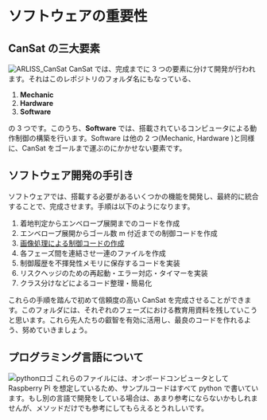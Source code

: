 # ソフトウェアの重要性

## CanSat の三大要素

![ARLISS_CanSat](https://assets.st-note.com/production/uploads/images/95049455/rectangle_large_type_2_354c9d59d9a16e533e08f8be1d0e34b7.jpeg?width=800)
CanSat では、完成までに 3 つの要素に分けて開発が行われます。それはこのレポジトリのフォルダ名にもなっている、

1. **Mechanic**
2. **Hardware**
3. **Software**

の 3 つです。このうち、**Software** では、搭載されているコンピュータによる動作制御の構築を行います。Software は他の 2 つ(Mechanic, Hardware )と同様に、CanSat をゴールまで運ぶのにかかせない要素です。

## ソフトウェア開発の手引き

ソフトウェアでは、搭載する必要があるいくつかの機能を開発し、最終的に統合することで、完成させます。手順は以下のようになります。

1. 着地判定からエンベロープ展開までのコードを作成
2. エンベロープ展開からゴール数 m 付近までの制御コードを作成
3. [画像処理による制御コードの作成](/teach_03_Software/01_%E7%94%BB%E5%83%8F%E3%81%AB%E3%82%88%E3%82%8B%E5%88%B6%E5%BE%A1%E6%96%B9%E6%B3%95.md)
4. 各フェーズ間を連結させ一連のファイルを作成
5. 制御履歴を不揮発性メモリに保存するコードを実装
6. リスクヘッジのための再起動・エラー対応・タイマーを実装
7. クラス分けなどによるコード整理・簡易化

これらの手順を踏んで初めて信頼度の高い CanSat を完成させることができます。このフォルダには、それぞれのフェーズにおける教育用資料を残していこうと思います。これら先人たちの叡智を有効に活用し、最良のコードを作れるよう、努めていきましょう。

## プログラミング言語について

![pythonロゴ](https://www.python.org/static/img/python-logo@2x.png)
これらのファイルには、オンボードコンピュータとして Raspberry Pi を想定しているため、サンプルコードはすべて python で書いています。もし別の言語で開発をしている場合は、あまり参考にならないかもしれませんが、メソッドだけでも参考にしてもらえるとうれしいです。
